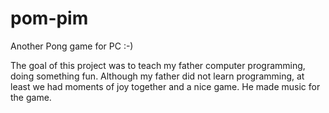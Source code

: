 # pom-pim
Another Pong game for PC  :-)

The goal of this project was to teach my father computer programming, doing something fun. Although my father did not learn programming, at least we had moments of joy together and a nice game. He made music for the game.
